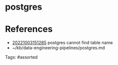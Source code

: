 # postgres

# References
- [20221003151285](/zet/20221003151285/README.md) postgres cannot find table name
- ~/kb/data-engineering-pipelines/postgres.md

Tags:
    #assorted
